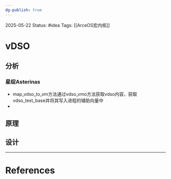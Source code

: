 ```yaml
---
dg-publish: true
---
```

2025-05-22
Status: #idea
Tags: [[ArceOS宏内核]]

# vDSO
## 分析
### 星绽Asterinas
- map_vdso_to_vm方法通过vdso_vmo方法获取vdso内容，获取vdso_text_base并将其写入进程的辅助向量中
- 

## 原理


## 设计


___
# References